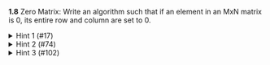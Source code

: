 **1.8** Zero Matrix: Write an algorithm such that if an element in an MxN matrix is 0, its entire row and column are set to 0.

<details>
<summary>Hint 1 (#17)</summary>
<p>If you just cleared the rows and columns as you found Os, you'd likely wind up clearing
the whole matrix. Try finding the cells with zeros first before making any changes to the
matrix.</p>
</details>  

<details>
<summary>Hint 2 (#74)</summary>
<p>Can you use O(N) additional space instead of O(N 2 )? What information do you really
need from the list of cells that are zero?</p>
</details>  

<details>
<summary>Hint 3 (#102)</summary>
<p>You probably need some data storage to maintain a list of the rows and columns that
need to be zeroed. Can you reduce the additional space usage to 0(1) by using the
matrix itself for data storage?</p>
</details> 